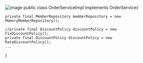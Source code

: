![image](https://user-images.githubusercontent.com/77563814/178150396-0ba57c46-e5dd-4077-b770-8ffe3d7374c1.png)
public class OrderServiceImpl implements OrderService{

    private final MemberRepository memberRepository = new MemoryMemberRepository();
		
    //private final DiscountPolicy discountPolicy = new FixDiscountPolicy();
    private final DiscountPolicy discountPolicy = new RateDiscountPolicy();
	...
}
